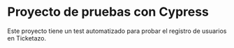 # Proyecto de pruebas con Cypress

Este proyecto tiene un test automatizado para probar el registro de usuarios en Ticketazo.
